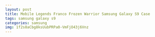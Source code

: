 ```yaml
---
layout: post
title: Mobile Legends Franco Frozen Warrior Samsung Galaxy S9 Case
tags: samsung galaxy s9
categories: samsung
img: 1f2s8aCbg8ksUubPRPa0-VmFjO43j6Vnz
---
```

